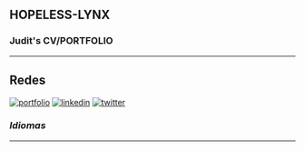 ## HOPELESS-LYNX 
### Judit's CV/PORTFOLIO 
---
## Redes
[![portfolio](https://img.shields.io/badge/my_portfolio-000?style=for-the-badge&logo=ko-fi&logoColor=white)]([https://ambielart.artstation.com/](https://ko-fi.com/ambiel#))
[![linkedin](https://img.shields.io/badge/linkedin-0A66C2?style=for-the-badge&logo=linkedin&logoColor=white)](https://www.linkedin.com/in/judit-arman-fernandez-b0983b246/)
[![twitter](https://img.shields.io/badge/twitter-1DA1F2?style=for-the-badge&logo=twitter&logoColor=white)](https://x.com/Juddii_)

### ***Idiomas***
---





